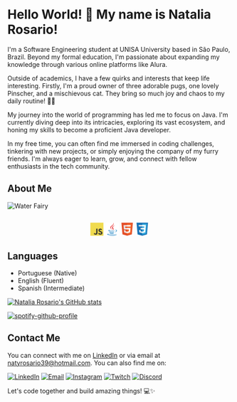 # Hello World! 👋 My name is Natalia Rosario!

I'm a Software Engineering student at UNISA University based in São Paulo, Brazil. Beyond my formal education, I'm passionate about expanding my knowledge through various online platforms like Alura.

Outside of academics, I have a few quirks and interests that keep life interesting. Firstly, I'm a proud owner of three adorable pugs, one lovely Pinscher, and a mischievous cat. They bring so much joy and chaos to my daily routine! 🐶😺

My journey into the world of programming has led me to focus on Java. I'm currently diving deep into its intricacies, exploring its vast ecosystem, and honing my skills to become a proficient Java developer.

In my free time, you can often find me immersed in coding challenges, tinkering with new projects, or simply enjoying the company of my furry friends. I'm always eager to learn, grow, and connect with fellow enthusiasts in the tech community.

## About Me


<img src="https://media1.tenor.com/m/Ob5P5AnupFkAAAAC/blue-silvermist.gif" alt="Water Fairy">


## 

<p align="center">
  <img src="https://raw.githubusercontent.com/devicons/devicon/master/icons/javascript/javascript-original.svg" alt="JavaScript" height="30"> 
  <img src="https://raw.githubusercontent.com/devicons/devicon/master/icons/java/java-original.svg" alt="Java" height="30"> 
  <img src="https://raw.githubusercontent.com/devicons/devicon/master/icons/html5/html5-original.svg" alt="HTML5" height="30"> 
  <img src="https://raw.githubusercontent.com/devicons/devicon/master/icons/css3/css3-original.svg" alt="CSS3" height="30"> 
</p>


## Languages

- Portuguese (Native)
- English (Fluent)
- Spanish (Intermediate)

[![Natalia Rosario's GitHub stats](https://github-readme-stats.vercel.app/api?username=rxsrio&show_icons=true&theme=radical)](https://github.com/seu_nome_de_usuário)

[![spotify-github-profile](https://spotify-github-profile.vercel.app/api/view?uid=12174583448&cover_image=true&theme=default&show_offline=false&background_color=121212&interchange=true&bar_color_cover=false)](https://spotify-github-profile.vercel.app/api/view?uid=12174583448&redirect=true)



## Contact Me

You can connect with me on [LinkedIn](https://www.linkedin.com/in/nataliarosario) or via email at natyrosario39@hotmail.com. You can also find me on:

</div
        <div class="contact-icons">
            <a href="https://www.linkedin.com/in/nataliarosario" target="_blank"><img src="https://img.icons8.com/color/48/000000/linkedin.png" alt="LinkedIn"></a>
            <a href="mailto:natyrosario39@hotmail.com" target="_blank"><img src="https://img.icons8.com/color/48/000000/microsoft-outlook-2019.png" alt="Email"></a>
            <a href="https://www.instagram.com/rxsrio/" target="_blank"><img src="https://img.icons8.com/color/48/000000/instagram-new--v1.png" alt="Instagram"></a>
            <a href="https://www.twitch.tv/natyrosario_" target="_blank"><img src="https://img.icons8.com/color/48/000000/twitch.png" alt="Twitch"></a>
            <a href="https://discord.com/channels/@nataliarosario" target="_blank"><img src="https://img.icons8.com/color/48/000000/discord-logo.png" alt="Discord"></a>
        </div>
    </div>
    <p>Let's code together and build amazing things! 💻✨</p>


    

